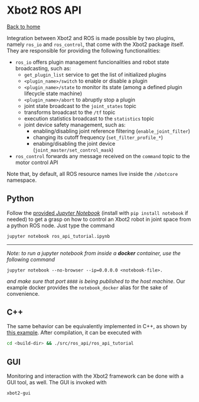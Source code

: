 # Xbot2 ROS API
[Back to home](../../README.md)

Integration between Xbot2 and ROS is made possible by two plugins, namely `ros_io` and `ros_control`, that come with the Xbot2 package itself.
They are responsible for providing the following functionalities:
  
  - `ros_io` offers plugin management funcionalities and robot state broadcasting, such as:
    - `get_plugin_list` service to get the list of initialized plugins
    - `<plugin_name>/switch` to enable or disable a plugin 
    - `<plugin_name>/state` to monitor its state (among a defined plugin lifecycle state machine)
    - `<plugin_name>/abort` to abruptly stop a plugin
    - joint state broadcast to the `joint_states` topic
    - transforms broadcast to the `/tf` topic
    - execution statistics broadcast to the `statistics` topic
    - joint device safety management, such as:
      - enabling/disabling joint reference filtering (`enable_joint_filter`)
      - changing its cutoff frequency (`set_filter_profile_*`)
      - enabing/disabling the joint device  (`joint_master/set_control_mask`)
  - `ros_control` forwards any message received on the `command` topic to the motor control API

Note that, by default, all ROS resource names live inside the `/xbotcore` namespace.

## Python 
Follow the [provided *Jupyter Notebook*](ros_api_tutorial.ipynb) (install with `pip install notebook` if needed) to get a grasp on how to control an Xbot2 robot in joint space from a python ROS node. Just type the command

```bash
jupyter notebook ros_api_tutorial.ipynb
```

---

*Note: to run a jupyter notebook from inside a **docker** container, use the following command*

```
jupyter notebook --no-browser --ip=0.0.0.0 <notebook-file>. 
```

*and make sure that port `8888` is being published to the host machine*. Our example docker provides the `notebook_docker` alias for the sake of convenience.

## C++
The same behavior can be equivalently implemented in C++, as shown by [this example](ros_api_tutorial.cpp).
After compilation, it can be executed with

```bash
cd <build-dir> && ./src/ros_api/ros_api_tutorial 
```

## GUI
Monitoring and interaction with the Xbot2 framework can be done with a GUI tool, as well. The GUI is invoked with

```bash
xbot2-gui
```
